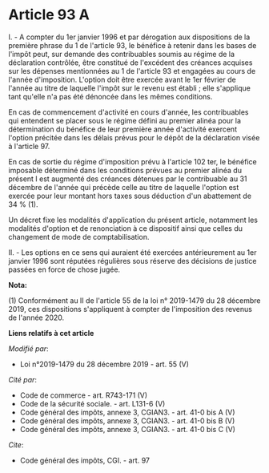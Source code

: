 # Article 93 A

I. - A compter du 1er janvier 1996 et par dérogation aux dispositions de la première phrase du 1 de l'article 93, le bénéfice
à retenir dans les bases de l'impôt peut, sur demande des contribuables soumis au régime de la déclaration contrôlée, être
constitué de l'excédent des créances acquises sur les dépenses mentionnées au 1 de l'article 93 et engagées au cours de
l'année d'imposition. L'option doit être exercée avant le 1er février de l'année au titre de laquelle l'impôt sur le revenu
est établi ; elle s'applique tant qu'elle n'a pas été dénoncée dans les mêmes conditions.

En cas de commencement d'activité en cours d'année, les contribuables qui entendent se placer sous le régime défini au
premier alinéa pour la détermination du bénéfice de leur première année d'activité exercent l'option précitée dans les délais
prévus pour le dépôt de la déclaration visée à l'article 97.

En cas de sortie du régime d'imposition prévu à l'article 102 ter, le bénéfice imposable déterminé dans les conditions
prévues au premier alinéa du présent I est augmenté des créances détenues par le contribuable au 31 décembre de l'année qui
précède celle au titre de laquelle l'option est exercée pour leur montant hors taxes sous déduction d'un abattement de 34 %
(1).

Un décret fixe les modalités d'application du présent article, notamment les modalités d'option et de renonciation à ce
dispositif ainsi que celles du changement de mode de comptabilisation.

II. - Les options en ce sens qui auraient été exercées antérieurement au 1er janvier 1996 sont réputées régulières sous
réserve des décisions de justice passées en force de chose jugée.

**Nota:**

(1) Conformément au II de l'article 55 de la loi n° 2019-1479 du 28 décembre 2019, ces dispositions s'appliquent à compter de
l'imposition des revenus de l'année 2020.

**Liens relatifs à cet article**

_Modifié par_:

  - Loi n°2019-1479 du 28 décembre 2019 - art. 55 (V)

_Cité par_:

  - Code de commerce - art. R743-171 (V)
  - Code de la sécurité sociale. - art. L131-6 (V)
  - Code général des impôts, annexe 3, CGIAN3. - art. 41-0 bis A (V)
  - Code général des impôts, annexe 3, CGIAN3. - art. 41-0 bis B (V)
  - Code général des impôts, annexe 3, CGIAN3. - art. 41-0 bis C (V)

_Cite_:

  - Code général des impôts, CGI. - art. 97

